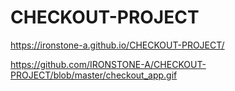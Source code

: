 # CHECKOUT-PROJECT
https://ironstone-a.github.io/CHECKOUT-PROJECT/


https://github.com/IRONSTONE-A/CHECKOUT-PROJECT/blob/master/checkout_app.gif
